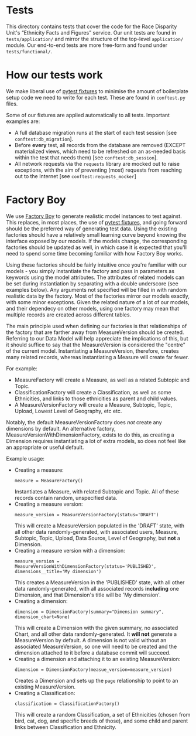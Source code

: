 # Tests

This directory contains tests that cover the code for the Race Disparity Unit's “Ethnicity Facts and Figures” service. Our unit tests are found in `tests/application/` and mirror the structure of the top-level `application/` module. Our end-to-end tests are more free-form and found under `tests/functional/`.

# How our tests work

We make liberal use of [pytest fixtures](https://docs.pytest.org/en/latest/fixture.html) to minimise the amount of boilerplate setup code we need to write for each test. These are found in `conftest.py` files.

Some of our fixtures are applied automatically to all tests. Important examples are:

* A full database migration runs at the start of each test session [see `conftest:db_migration`].
* Before **every** test, all records from the database are removed (EXCEPT materialized views, which need to be refreshed on an as-needed basis within the test that needs them) [see `conftest:db_session`].
* All network requests via the `requests` library are mocked out to raise exceptions, with the aim of preventing (most) requests from reaching out to the Internet [see `conftest:requests_mocker`]

# Factory Boy
We use [Factory Boy](https://factoryboy.readthedocs.io/en/latest/introduction.html) to generate realistic model instances to test against. This replaces, in most places, the use of [pytest fixtures](https://docs.pytest.org/en/latest/fixture.html), and going forward should be the preferred way of generating test data. Using the existing factories should have a relatively small learning curve beyond knowing the interface exposed by our models. If the models change, the corresponding factories should be updated as well, in which case it is expected that you'll need to spend some time becoming familiar with how Factory Boy works.

Using these factories should be fairly intuitive once you're familiar with our models - you simply instantiate the factory and pass in parameters as keywords using the model attributes. The attributes of related models can be set during instantiation by separating with a double underscore (see examples below). Any arguments not specified will be filled in with random realistic data by the factory. Most of the factories mirror our models exactly, with some minor exceptions. Given the related nature of a lot of our models, and their dependecy on other models, using one factory may mean that multiple records are created across different tables.

The main principle used when defining our factories is that relationships of the factory that are farther away from MeasureVersion should be created. Referring to our Data Model will help appreciate the implications of this, but it should suffice to say that the MeasureVersion is considered the "centre" of the current model. Instantiating a MeasureVersion, therefore, creates many related records, whereas instantiating a Measure will create far fewer.

For example:
* MeasureFactory will create a Measure, as well as a related Subtopic and Topic.
* ClassificationFactory will create a Classification, as well as some Ethnicities, and links to those ethnicities as
  parent and child values.
* A MeasureVersionFactory will create a Measure, Subtopic, Topic, Upload, Lowest Level of Geography, etc etc.

Notably, the default MeasureVersionFactory does _not_ create any dimensions by default. An alternative factory,
MeasureVersionWithDimensionFactory, exists to do this, as creating a Dimension requires instantiating a lot of extra
models, so does not feel like an appropriate or useful default.

Example usage:
* Creating a measure:
    ```
    measure = MeasureFactory()
    ```
    Instantiates a Measure, with related Subtopic and Topic. All of these records contain random, unspecified data.
* Creating a measure version:
    ```
    measure_version = MeasureVersionFactory(status='DRAFT')
    ```
    This will create a MeasureVersion populated in the 'DRAFT' state, with all other data randomly-generated, with associated users, Measure, Subtopic, Topic, Upload, Data Source, Level of Geography, but **not** a Dimension.
* Creating a measure version with a dimension:
    ```
    measure_version = MeasureVersionWithDimensionFactory(status='PUBLISHED', dimensions__title='My dimension')
    ```
    This creates a MeasureVersion in the 'PUBLISHED' state, with all other data randomly-generated, with all associated records **including** one Dimension, and that Dimension's title will be 'My dimension'.
* Creating a dimension:
    ```
    dimension = DimensionFactory(summary="Dimension summary", dimension_chart=None)
    ```
    This will create a Dimension with the given summary, no associated Chart, and all other data randomly-generated. It **will not** generate a MeasureVersion by default. A dimension is not valid without an associated MeasureVersion, so one will need to be created and the dimension attached to it before a database commit will succeed.
* Creating a dimension and attaching it to an existing MeasureVersion:
    ```
    dimension = DimensionFactory(measue_version=measure_version)
    ```
    Creates a Dimension and sets up the `page` relationship to point to an existing MeasureVersion.
* Creating a Classification:
    ```
    classification = ClassificationFactory()
    ```
    This will create a random Classification, a set of Ethnicities (chosen from bird, cat, dog, and specific breeds of those), and some child and parent links between Classification and Ethnicity.
